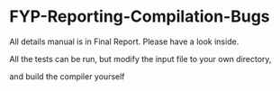# FYP-Reporting-Compilation-Bugs

All details manual is in Final Report. Please have a look inside.

All the tests can be run, but modify the input file to your own directory,

and build the compiler yourself
